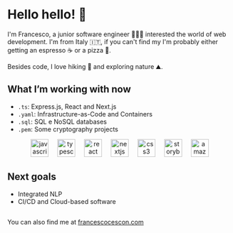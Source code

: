# Hello hello! 👋
I'm Francesco, a junior software engineer 👨🏻‍💻 interested the world of web development. I'm from Italy 🇮🇹, if you can't find my I'm probably either getting an espresso ☕ or a pizza 🍕.

Besides code, I love hiking 🥾 and exploring nature ⛰️. 

## What I’m working with now
- `.ts`: Express.js, React and Next.js
- `.yaml`: Infrastructure-as-Code and Containers
- `.sql`: SQL e NoSQL databases
- `.pem`: Some cryptography projects


<div align="center">
  <img src="https://cdn.jsdelivr.net/gh/devicons/devicon/icons/javascript/javascript-original.svg" height="40" alt="javascript logo"  />
  <img width="12" />
  <img src="https://cdn.jsdelivr.net/gh/devicons/devicon/icons/typescript/typescript-original.svg" height="40" alt="typescript logo"  />
  <img width="12" />
  <img src="https://cdn.jsdelivr.net/gh/devicons/devicon/icons/react/react-original.svg" height="40" alt="react logo"  />
  <img width="12" />
  <img src="https://cdn.jsdelivr.net/gh/devicons/devicon/icons/nextjs/nextjs-original.svg" height="40" alt="nextjs logo"  />
  <img width="12" />
  <img src="https://cdn.jsdelivr.net/gh/devicons/devicon/icons/css3/css3-original.svg" height="40" alt="css3 logo"  />
  <img width="12" />
  <img src="https://cdn.jsdelivr.net/gh/devicons/devicon/icons/storybook/storybook-original.svg" height="40" alt="storybook logo"  />
  <img width="12" />
  <img src="https://cdn.jsdelivr.net/gh/devicons/devicon/icons/amazonwebservices/amazonwebservices-original-wordmark.svg" height="40" alt="amazonwebservices logo"  />
</div>

## Next goals
- Integrated NLP
- CI/CD and Cloud-based software

##

You can also find me at [francescocescon.com](http://francescocescon.com)
